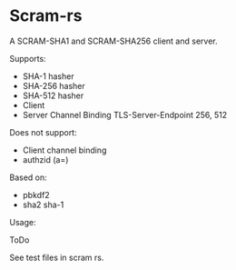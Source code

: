 # Scram-rs

A SCRAM-SHA1 and SCRAM-SHA256 client and server.  

Supports:  
- SHA-1 hasher
- SHA-256 hasher
- SHA-512 hasher
- Client
- Server Channel Binding TLS-Server-Endpoint 256, 512

Does not support:
- Client channel binding
- authzid (a=)

Based on:  
- pbkdf2
- sha2 sha-1

Usage:  

ToDo

See test files in scram rs.


